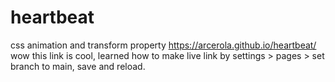 # heartbeat
css animation and transform property
https://arcerola.github.io/heartbeat/ wow this link is cool, learned how to make live link by settings > pages > set branch to main, save and reload.
